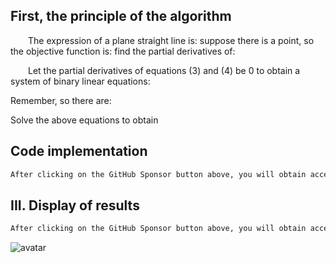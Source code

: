 ##  First, the principle of the algorithm 

  The expression of a plane straight line is: suppose there is a point, so the objective function is: find the partial derivatives of:  

  Let the partial derivatives of equations (3) and (4) be 0 to obtain a system of binary linear equations: 

 Remember, so there are: 

 Solve the above equations to obtain  

##  Code implementation 

 ```python  
After clicking on the GitHub Sponsor button above, you will obtain access permissions to my private code repository ( https://github.com/slowlon/my_code_bar ) to view this blog code. By searching the code number of this blog, you can find the code you need, code number is: 2024020309574517937
 ```  
##  III. Display of results 

 ```python  
After clicking on the GitHub Sponsor button above, you will obtain access permissions to my private code repository ( https://github.com/slowlon/my_code_bar ) to view this blog code. By searching the code number of this blog, you can find the code you need, code number is: 2024020309574517937
 ```  
![avatar]( 5f1f511a415d4c81bc790c60e731f519.png) 

